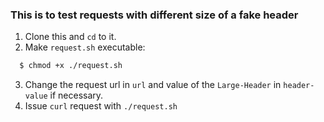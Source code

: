 ### This is to test requests with different size of a fake header

1. Clone this and `cd` to it.
2. Make `request.sh` executable:
  ```bash
    $ chmod +x ./request.sh
  ```
3. Change the request url in `url` and value of the `Large-Header` in `header-value`
  if necessary.
4. Issue `curl` request with `./request.sh`

